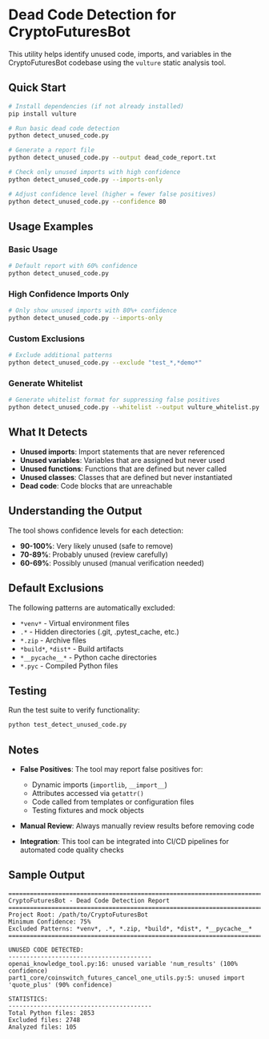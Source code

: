 # Dead Code Detection for CryptoFuturesBot

This utility helps identify unused code, imports, and variables in the CryptoFuturesBot codebase using the `vulture` static analysis tool.

## Quick Start

```bash
# Install dependencies (if not already installed)
pip install vulture

# Run basic dead code detection
python detect_unused_code.py

# Generate a report file
python detect_unused_code.py --output dead_code_report.txt

# Check only unused imports with high confidence
python detect_unused_code.py --imports-only

# Adjust confidence level (higher = fewer false positives)
python detect_unused_code.py --confidence 80
```

## Usage Examples

### Basic Usage
```bash
# Default report with 60% confidence
python detect_unused_code.py
```

### High Confidence Imports Only
```bash
# Only show unused imports with 80%+ confidence
python detect_unused_code.py --imports-only
```

### Custom Exclusions
```bash
# Exclude additional patterns
python detect_unused_code.py --exclude "test_*,*demo*"
```

### Generate Whitelist
```bash
# Generate whitelist format for suppressing false positives
python detect_unused_code.py --whitelist --output vulture_whitelist.py
```

## What It Detects

- **Unused imports**: Import statements that are never referenced
- **Unused variables**: Variables that are assigned but never used
- **Unused functions**: Functions that are defined but never called
- **Unused classes**: Classes that are defined but never instantiated
- **Dead code**: Code blocks that are unreachable

## Understanding the Output

The tool shows confidence levels for each detection:

- **90-100%**: Very likely unused (safe to remove)
- **70-89%**: Probably unused (review carefully)
- **60-69%**: Possibly unused (manual verification needed)

## Default Exclusions

The following patterns are automatically excluded:
- `*venv*` - Virtual environment files
- `.*` - Hidden directories (.git, .pytest_cache, etc.)
- `*.zip` - Archive files
- `*build*`, `*dist*` - Build artifacts
- `*__pycache__*` - Python cache directories
- `*.pyc` - Compiled Python files

## Testing

Run the test suite to verify functionality:

```bash
python test_detect_unused_code.py
```

## Notes

- **False Positives**: The tool may report false positives for:
  - Dynamic imports (`importlib`, `__import__`)
  - Attributes accessed via `getattr()`
  - Code called from templates or configuration files
  - Testing fixtures and mock objects

- **Manual Review**: Always manually review results before removing code

- **Integration**: This tool can be integrated into CI/CD pipelines for automated code quality checks

## Sample Output

```
================================================================================
CryptoFuturesBot - Dead Code Detection Report
================================================================================
Project Root: /path/to/CryptoFuturesBot
Minimum Confidence: 75%
Excluded Patterns: *venv*, .*, *.zip, *build*, *dist*, *__pycache__*
================================================================================

UNUSED CODE DETECTED:
----------------------------------------
openai_knowledge_tool.py:16: unused variable 'num_results' (100% confidence)
part1_core/coinswitch_futures_cancel_one_utils.py:5: unused import 'quote_plus' (90% confidence)

STATISTICS:
----------------------------------------
Total Python files: 2853
Excluded files: 2748
Analyzed files: 105
```